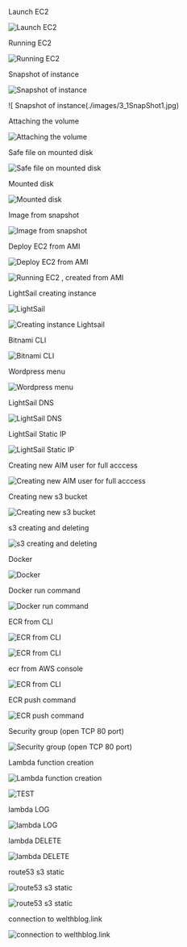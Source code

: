 
Launch EC2

![Launch EC2](./images/1launchEC2.jpg)

Running EC2

![ Running EC2 ](./images/2runningEC2.jpg)

Snapshot of instance

![ Snapshot of instance ](./images/3SnapShot1.jpg)

![ Snapshot of instance(./images/3_1SnapShot1.jpg)

Attaching the volume

![ Attaching the volume ](./images/4AttachVol.jpg)

Safe file on mounted disk

![Safe file on mounted disk](./images/5_1safeFIleOnMountDisk.jpg)

Mounted disk

![ Mounted disk ](./images/5_2MountedDisk.jpg)

Image from snapshot 

![ Image from snapshot ](./images/5_3Image_from_snapshot_1.jpg)

Deploy EC2 from AMI

![ Deploy EC2 from AMI ](./images/5_4New_EC2_fromAMI.jpg)

![ Running EC2 , created from AMI ](./images/5_5RunningNew_EC2_fromAMI.jpg )

LightSail creating instance
 
![ LightSail ](./images/6_1LightSail.jpg )

![ Creating instance Lightsail ](./images/6_2LightSail.jpg)

Bitnami CLI

![ Bitnami CLI ](./images/6_3LightSail.jpg)

Wordpress menu

![ Wordpress menu ](./images/6_3LightSailWordPress.jpg)

LightSail DNS

![ LightSail DNS ](./images/6_4LightSailDNS.jpg)

LightSail Static IP

![ LightSail Static IP ](./images/6_4LightSailStaticIP.jpg)

Creating new AIM user for full acccess

![ Creating new AIM user for full acccess ](./images/7_createAIM_user_1.jpg)

Creating new s3 bucket

![ Creating new s3 bucket ](./images/7_new_bucket_CLI.jpg)

s3 creating and deleting

![ s3 creating and deleting ](./images/7_s3_create_delete.jpg)

Docker 

![ Docker](./images/7_Xdocker_Start.jpg)

Docker run command 

![ Docker run command  ](./images/8_docker_run_.jpg)

ECR from CLI

![ ECR from CLI ](./images/8_ecr1.jpg)

![  ECR from CLI ](./images/8_ecr2.jpg)

ecr from AWS console

![  ECR from CLI ](./images/8_ecrAWS.jpg)

ECR push command

![ ECR push command ](./images/8_ecrPush.jpg)

Security group (open TCP 80 port)

![ Security group (open TCP 80 port) ](./images/8_SG_AWSt.jpg)

Lambda function creation

![ Lambda function creation ](./images/9_lambda_Func.jpg)

![ TEST ](./images/9_lambda_Func2.jpg)

lambda LOG

![ lambda LOG ](./images/9_lambda_LOG.jpg)

lambda DELETE

![ lambda DELETE ](./images/9_lambda_Del.jpg)

route53 s3 static

![ route53 s3 static ](./images/9_route53_s3_static2.jpg)

![ route53 s3 static ](./images/9_s3_static_1.jpg)

connection to welthblog.link

![ connection to welthblog.link ](./images/9_route53_s3_static_1.jpg)
